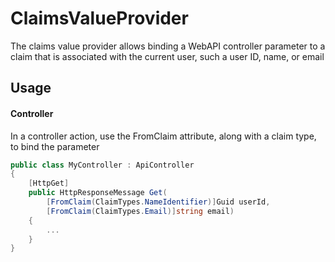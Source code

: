 # ClaimsValueProvider

The claims value provider allows binding a WebAPI controller parameter to a claim that is associated with the current user, such a user ID, name, or email

## Usage

#### Controller

In a controller action, use the FromClaim attribute, along with a claim type, to bind the parameter

```csharp
public class MyController : ApiController
{
    [HttpGet]
    public HttpResponseMessage Get(
        [FromClaim(ClaimTypes.NameIdentifier)]Guid userId, 
        [FromClaim(ClaimTypes.Email)]string email)
    {
        ...
    }
}
```
